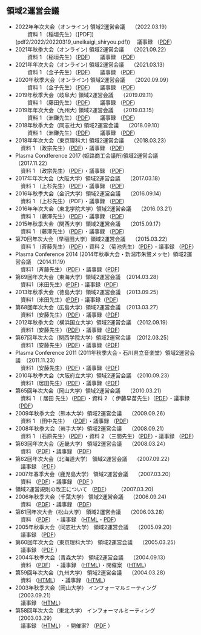 ## 領域2運営会議

- 2022年年次大会（オンライン) 領域2運営会議　 （2022.03.19）  
　 　資料 1 （稲垣先生）（[PDF])(pdf2/2022/20220319_uneikaigi_shiryou.pdf)) 　議事録 （[PDF](pdf2/2022/20220319_uneikaigi_gijiroku.pdf)）
- 2021年秋季大会（オンライン) 領域2運営会議　 （2021.09.22）  
　 　資料 1 （稲垣先生）（[PDF](pdf2/2021/20210922_uneikaigi_shiryou.pdf)） 　議事録 （[PDF](pdf2/2021/20210922_uneikaigi_gijiroku.pdf)）
- 2021年年次大会（オンライン) 領域2運営会議　 （2021.03.13）  
　 　資料 1 （金子先生）（[PDF](pdf2/2021/20210313_uneikaigi_shiryou.pdf)） 　議事録 （[PDF](pdf2/2021/20210313_uneikaigi_gijiroku.pdf)）
- 2020年秋季大会（オンライン) 領域2運営会議　 （2020.09.09）  
　 　資料 1 （金子先生）（[PDF](pdf2/2020/20200909_uneikaigi_shiryou.pdf)） 　議事録 （[PDF](pdf2/2020/20200909_uneikaigi_gijiroku.pdf)）
- 2019年秋季大会（岐阜大) 領域2運営会議　 （2019.09.11）  
　 　資料 1 （藤田先生）（[PDF](pdf2/2019/Uneikaigi_2019_09_11_shiryou.pdf)） 　議事録 （[PDF](pdf2/2019/Uneikaigi_2019_09_11_gijiroku.pdf)）
- 2019年年次大会（九州大) 領域2運営会議　 （2019.03.15）  
　 　資料 1 （洲鎌先生）（[PDF](pdf2/2019/Uneikaigi_2019_03_15.pdf)） 　議事録 （[PDF](pdf2/2019/20190315uneikaigi_gijiroku.pdf)）
- 2018年秋季大会（同志社大) 領域2運営会議　 （2018.09.10）  
　 　資料 1 （洲鎌先生）（[PDF](pdf2/2018/20190910_uneikaigi_shiryo.pdf)） 　議事録 （[PDF](pdf2/2018/20190910_uneikaigi_gijiroku.pdf)）
- 2018年年次大会（東京理科大) 領域2運営会議　 （2018.03.23）  
 　資料 1 （政宗先生）（[PDF](pdf2/2018/20180322_ryouiki2shiryou.pdf)）・議事録 （[PDF](pdf2/2018/20180323_uneikaigigijiroku.pdf)）
- Plasma Condference 2017 (姫路商工会議所)領域2運営会議　 （2017.11.22）  
 　資料 1 （政宗先生）（[PDF](pdf2/2017/r2meeting_20171122.pdf)）・議事録 （[PDF](pdf2/2017/20171121_uneikaigigijiroku.pdf)）
- 2017年年次大会（大阪大学）領域2運営会議　 （2017.03.18）  
 　資料 1 （上杉先生）（[PDF](pdf2/2017/r2meeting_20170318.pdf)）・議事録 （[PDF](pdf2/2017/r2meeting_20170318_minutes.pdf)）
- 2016年秋季大会（金沢大学）領域2運営会議　 （2016.09.14）  
 　資料 1 （上杉先生）（PDF）・議事録 （[PDF](pdf2/2016/r2meeting_20160914_minutes.pdf)）
- 2016年年次大会（東北学院大学）領域2運営会議　 （2016.03.21）  
 　資料 1 （藤澤先生）（[PDF](pdf2/2016/r2meeting_20160321.pdf)）・議事録 （[PDF](pdf2/2016/r2meeting_20160321_minutes.pdf)）
- 2015年秋季大会（関西大学）領域2運営会議　 （2015.09.17）  
 　資料 1 （藤澤先生）（[PDF](pdf2/2015/r2meeting_fujisawa_20150917.pdf)）・議事録 （[PDF](pdf2/2015/r2meeting_20150917_minutes.pdf)）
- 第70回年次大会（早稲田大学）領域2運営会議　 （2015.03.22）  
 　資料 1 （斉藤先生）（[PDF](pdf2/2015/r2meeting_saito150322.pdf)）・資料 2 （菊池先生）（[PDF](pdf2/2015/r2meeting_kikuchi150322.pdf)）・議事録 （[PDF](pdf2/2015/r2meeting150322_minutes.pdf)）
- Plasma Conference 2014 (2014年秋季大会・新潟市朱鷺メッセ）領域2運営会議　（2014.11.19）  
 　資料1（斉藤先生）（[PDF](pdf2/2014/r2meeting_141119.pdf)）・議事録（[PDF](pdf2/2014/r2meeting_141119_minutes.pdf)) 
- 第69回年次大会（東海大学）領域2運営会議　（2014.03.28）  
 　資料1（米田先生）([PDF](pdf2/2014/r2meeting_140328.pdf))・議事録（[PDF](pdf2/2014/r2meeting_140328_minutes.pdf)）　
- 2013年秋季大会（徳島大学）領域2運営会議　（2013.09.25）  
 　資料1（米田先生）([PDF](pdf2/2013/r2meeting_130926.pdf))・議事録（[PDF](pdf2/2013/r2meeting_130926_minutes.pdf)）　
- 第68回年次大会（広島大学）領域2運営会議　（2013.03.27）  
 　資料1（安藤先生）（[PDF](pdf2/2013/r2meeting_130327.pdf)）・議事録（[PDF](pdf2/2013/r2meeting_130327_minutes.pdf)) 　
- 2012年秋季大会（横浜国立大学）領域2運営会議　（2012.09.19）  
 　資料1（安藤先生）（[PDF](pdf2/2012/r2meeting120919.pdf)）・議事録（[PDF](pdf2/2012/r2meeting120919_minutes.pdf)）　
- 第67回年次大会（関西学院大学）領域2運営会議　（2012.03.25）  
 　資料1（安藤先生）（[PDF](pdf2/2012/r2meeting120325.pdf)）・議事録（[PDF](pdf2/2012/r2meeting120325_minutes_mod.pdf)) 
- Plasma Conference 2011 (2011年秋季大会・石川県立音楽堂）領域2運営会議　（2011.11.23）  
 　資料1（安藤先生）（[PDF](pdf2/2012/r2meeting_111123.pdf)）・議事録（[PDF](pdf2/2012/r2meeting_111123_minutes_mod.pdf)) 
- 2010年秋季大会（大阪府立大学）領域2運営会議　（2010.09.23）  
 　資料1（居田先生）（[PDF](pdf/2010/r2meetingVG100924.pdf)）・議事録（[PDF](pdf/2010/r2meeting100924.pdf)) 
- 第65回年次大会（岡山大学）領域2運営会議　 （2010.03.21）  
 　資料 1 （ 居田 先生）（[PDF](pdf/2010/Ida100321.pdf)）・資料 2 （ 伊藤早苗先生）（[PDF](pdf/2010/SItoh100321.pdf)）・議事録 （[PDF](pdf/2010/r2meeting100321.pdf)）
- 2009年秋季大会（熊本大学）領域2運営会議　 （2009.09.26）  
 　資料 1 （田中先生） （[PDF](pdf/2009/090926_JPS_BoadMeet.pdf)）・議事録 （[PDF](pdf/2009/r2meeting090926.pdf)）
- 2008年秋季大会（岩手大学）領域2運営会議　 （2008.09.21）  
 　資料 1 （石原先生）（[PDF](pdf/2008/ishihara.pdf)）・資料 2 （三間先生）（[PDF](pdf/2008/mima.ppt)）・議事録 （[PDF](pdf/2008/memo/r2meeting080921.pdf)）
- 第63回年次大会（近畿大学） 領域2運営会議　 （2008.03.24）  
 　資料 （[PDF](pdf/2008/r2meetingPPT08324.pdf)）・議事録 （[PDF](pdf/2008/memo/r2meeting08324.pdf)）
- 第62回年次大会（北海道大学） 領域2運営会議　 （2007.09.22）  
 　議事録 （[PDF](pdf/2007/r2meeting20070922.pdf)）
- 2007年春季大会（鹿児島大学） 領域2運営会議　 （2007.03.20）  
 　資料 （[PDF](pdf/2007/2007-spring-doc.pdf)）・議事録 （[PDF](pdf/2007/2007-spring.pdf) ）
- 領域2運営規則の改正について （[PDF](pdf/2007/2007-spring-rules.pdf)） 　 （2007.03.20)
- 2006年秋季大会（千葉大学） 領域2運営会議　 （2006.09.24)  
 　資料 （[PDF](pdf/2006/2006-autumn.pdf)）・議事録 （[PDF](pdf/2006/20060924-autumn.pdf)）
- 第61回年次大会（松山大学） 領域2運営会議　 （2006.03.28）  
 　資料 （[PDF](pdf/2006/2006-spring.pdf)） ・議事録 （[HTML](pdf/2006/2006-spring.html)・[PDF](pdf/2006/2006-spring-proc.pdf)）
- 2005年秋季大会（同志社大学） 領域2運営会議　 （2005.09.20）  
 　議事録 （[PDF](pdf/2005/info2005-09-20.pdf)）
- 第60回年次大会（東京理科大学） 領域2運営会議　 （2005.03.25）  
 　議事録 （[PDF](pdf/2005/2005-spring.pdf) ）
- 2004年秋季大会（青森大学） 領域2運営会議　 （2004.09.13）  
 　資料 （[PDF](pdf/2004/2004-autumn.pdf)） ・議事録 （[HTML](pdf/2004/2004aki_giji.html)）・開催案 （[HTML](pdf/2004/2004-autumn.html)）
- 第59回年次大会（九州大学） 領域2運営会議　 （2004.03.28）  
 　資料 （[HTML](pdf/2004/2004-Spring.html)） ・議事録 （[HTML](pdf/2004/2004haru_giji.html)）
- 2003年秋季大会（岡山大学） インフォーマルミーティング　 （2003.09.21）  
 　議事録 （[HTML](pdf/2003/2003aki_giji.html)）
- 第58回年次大会（東北大学） インフォーマルミーティング　 （2003.03.29）  
 　議事録 （[HTML](pdf/2003/info2003_03.html)） ・開催案? （[PDF](pdf/2003/infomtspr03.pdf) ）
  
